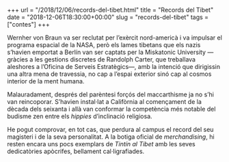 +++
url = "/2018/12/06/records-del-tibet.html"
title = "Records del Tibet"
date = "2018-12-06T18:30:00+00:00"
slug = "records-del-tibet"
tags = ["contes"]
+++

Wernher von Braun va ser reclutat per l’exèrcit nord-americà i va impulsar el programa espacial de la NASA, però els lames tibetans que els nazis s’havien emportat a Berlín van ser captats per la Miskatonic University —gràcies a les gestions discretes de Randolph Carter, que treballava aleshores a l’Oficina de Serveis Estratègics—, amb la intenció que dirigissin una altra mena de travessia, no cap a l’espai exterior sinó cap al cosmos interior de la ment humana.

Malauradament, després del parèntesi forçós del maccarthisme ja no s’hi van reincoporar. S’havien instal·lat a Califòrnia al començament de la dècada dels seixanta i allà van conformar la competència més notable del budisme zen entre els *hippies* d’inclinació religiosa.

He pogut comprovar, en tot cas, que perdura al campus el record del seu magisteri i de la seva personalitat. A la botiga oficial de *merchandising*, hi resten encara uns pocs exemplars de *Tintín al Tibet* amb les seves dedicatòries apòcrifes, bellament cal·ligrafiades.

